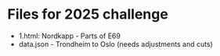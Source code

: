 # Files for 2025 challenge

- 1.html: Nordkapp - Parts of E69
- data.json - Trondheim to Oslo (needs adjustments and cuts)

